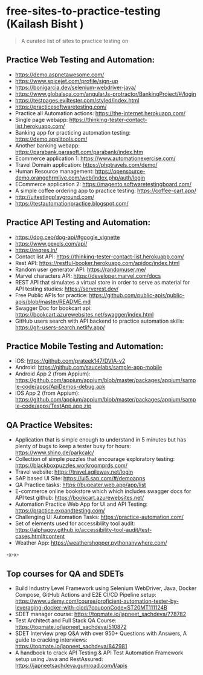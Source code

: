 # free-sites-to-practice-testing (Kailash Bisht )
> A curated list of sites to practice testing on

## Practice Web Testing and Automation: 

- https://demo.aspnetawesome.com/
- https://www.spicejet.com/profile/sign-up
- https://bonigarcia.dev/selenium-webdriver-java/
- https://www.globalsqa.com/angularJs-protractor/BankingProject/#/login
- https://testpages.eviltester.com/styled/index.html
- https://practicesoftwaretesting.com/
-  Practice all Automation actions: https://the-internet.herokuapp.com/
- Single page webapp: https://thinking-tester-contact-list.herokuapp.com/
- Banking app for practicing automation testing: https://demo.applitools.com/
- Another banking webapp: https://parabank.parasoft.com/parabank/index.htm
- Ecommerce application 1: https://www.automationexercise.com/
- Travel Domain application: https://phptravels.com/demo/
- Human Resource management: https://opensource-demo.orangehrmlive.com/web/index.php/auth/login
- ECommerce application 2: https://magento.softwaretestingboard.com/
- A simple coffee ordering app to practice testing: https://coffee-cart.app/
- http://uitestingplayground.com/
- https://testautomationpractice.blogspot.com/

## Practice API Testing and Automation: 

- https://dog.ceo/dog-api/#google_vignette
- https://www.pexels.com/api/
- https://reqres.in/
- Contact list API: https://thinking-tester-contact-list.herokuapp.com/
- Rest API: https://restful-booker.herokuapp.com/apidoc/index.html
- Random user generator API: https://randomuser.me/
- Marvel characters API: https://developer.marvel.com/docs
- REST API that simulates a virtual store in order to serve as material for API testing studies: https://serverest.dev/
- Free Public APIs for practice: https://github.com/public-apis/public-apis/blob/master/README.md
- Swagger Doc for bookcart api: https://bookcart.azurewebsites.net/swagger/index.html
- GitHub users search with API backend to practice automation skills: https://gh-users-search.netlify.app/

## Practice Mobile Testing and Automation: 

- iOS: https://github.com/prateek147/DVIA-v2
- Android: https://github.com/saucelabs/sample-app-mobile
- Android App 2 (from Appium): https://github.com/appium/appium/blob/master/packages/appium/sample-code/apps/ApiDemos-debug.apk
- iOS App 2 (from Appium): https://github.com/appium/appium/blob/master/packages/appium/sample-code/apps/TestApp.app.zip

## QA Practice Websites: 
- Application that is simple enough to understand in 5 minutes but has plenty of bugs to keep a tester busy for hours: https://www.shino.de/parkcalc/
- Collection of simple puzzles that encourage exploratory testing: https://blackboxpuzzles.workroomprds.com/
- Travel website: https://travel.agileway.net/login
- SAP based UI Site: https://ui5.sap.com/#/demoapps
- QA Practice tasks: https://bugeater.web.app/app/list
- E-commerce online bookstore which which includes swagger docs for API test github: https://bookcart.azurewebsites.net/
- Automation Practice Web App for UI and API Testing: https://practice.expandtesting.com/
- Challenging UI Automation Tasks: https://practice-automation.com/
- Set of elements used for accessibility tool audit: https://alphagov.github.io/accessibility-tool-audit/test-cases.html#content
- Weather App: https://weathershopper.pythonanywhere.com/


-x-x-

## Top courses for QA and SDETs

- Build Industry Level Framework using Selenium WebDriver, Java, Docker Compose, GitHub Actions and E2E CI/CD Pipeline setup: https://www.udemy.com/course/proficient-automation-tester-by-leveraging-docker-with-cicd/?couponCode=ST20MT111124B
- SDET manager course: https://topmate.io/japneet_sachdeva/778782
- Test Architect and Full Stack QA Course: https://topmate.io/japneet_sachdeva/510872
- SDET Interview prep Q&A with over 950+ Questions with Answers, A guide to cracking interviews: https://topmate.io/japneet_sachdeva/842981
- A handbook to crack API Testing & API Test Automation Framework setup using Java and RestAssured: https://japneetsachdeva.gumroad.com/l/apis
